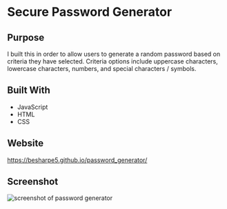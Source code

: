 # Secure Password Generator

## Purpose
I built this in order to allow users to generate a random password based on criteria they have selected. Criteria options include uppercase characters, lowercase characters, numbers, and special characters / symbols.

## Built With
* JavaScript
* HTML
* CSS

## Website
https://besharpe5.github.io/password_generator/

## Screenshot
![screenshot of password generator](https://user-images.githubusercontent.com/92644802/146663391-d649fc54-5142-4425-8097-cd5e41aa8e6c.png)